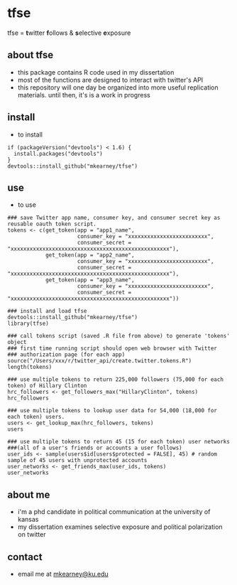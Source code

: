 # tfse
tfse = **t**witter **f**ollows & **s**elective **e**xposure

## about tfse
- this package contains R code used in my dissertation
- most of the functions are designed to interact with twitter's API
- this repository will one day be organized into more useful replication materials. until then, it's is a work in progress

## install
- to install
```{r}
if (packageVersion("devtools") < 1.6) {
  install.packages("devtools")
}
devtools::install_github("mkearney/tfse")
```

## use
- to use
```{r}
### save Twitter app name, consumer key, and consumer secret key as reusable oauth token script.
tokens <- c(get_token(app = "app1_name",
                      consumer_key = "xxxxxxxxxxxxxxxxxxxxxxxxx",
                      consumer_secret = "xxxxxxxxxxxxxxxxxxxxxxxxxxxxxxxxxxxxxxxxxxxxxxxxxx"),
            get_token(app = "app2_name",
                      consumer_key = "xxxxxxxxxxxxxxxxxxxxxxxxx",
                      consumer_secret = "xxxxxxxxxxxxxxxxxxxxxxxxxxxxxxxxxxxxxxxxxxxxxxxxxx"),
            get_token(app = "app3_name",
                      consumer_key = "xxxxxxxxxxxxxxxxxxxxxxxxx",
                      consumer_secret = "xxxxxxxxxxxxxxxxxxxxxxxxxxxxxxxxxxxxxxxxxxxxxxxxxx"))
```

```{r}
### install and load tfse
devtools::install_github("mkearney/tfse")
library(tfse)

### call tokens script (saved .R file from above) to generate 'tokens' object
### first time running script should open web browser with Twitter 
### authorization page (for each app)
source("/Users/xxx/r/twitter_api/create.twitter.tokens.R") 
length(tokens)

### use multiple tokens to return 225,000 followers (75,000 for each token) of Hillary Clinton
hrc_followers <- get_followers_max("HillaryClinton", tokens)
hrc_followers

### use multiple tokens to lookup user data for 54,000 (18,000 for each token) users.
users <- get_lookup_max(hrc_followers, tokens)
users

### use multiple tokens to return 45 (15 for each token) user networks 
###(all of a user's friends or accounts a user follows)
user_ids <- sample(users$id[users$protected = FALSE], 45) # random sample of 45 users with unprotected accounts
user_networks <- get_friends_max(user_ids, tokens)
user_networks
```

## about me
- i'm a phd candidate in political communication at the university of kansas
- my dissertation examines selective exposure and political polarization on twitter

## contact
- email me at mkearney@ku.edu
